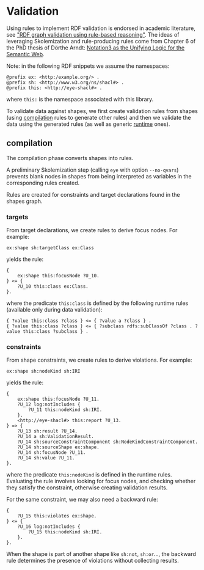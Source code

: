 # Validation
Using rules to implement RDF validation is endorsed in academic literature, see ["RDF graph validation using rule-based reasoning"](https://www.researchgate.net/publication/347222046_RDF_graph_validation_using_rule-based_reasoning).
The ideas of leveraging Skolemization and rule-producing rules come from Chapter 6 of the PhD thesis of Dörthe Arndt: [Notation3 as the Unifying Logic for the Semantic Web](https://biblio.ugent.be/publication/8634507).

Note: in the following RDF snippets we assume the namespaces:

```turtle
@prefix ex: <http:/example.org/> .
@prefix sh: <http://www.w3.org/ns/shacl#> .
@prefix this: <http://eye-shacl#> .
```
where `this:` is the namespace associated with this library.

To validate data against shapes, we first create validation rules from shapes (using [compilation](./rules//compile/) rules to generate other rules) and then we validate the data using the generated rules (as well as generic [runtime](./rules/validate/) ones).

## compilation

The compilation phase converts shapes into rules.

A preliminary Skolemization step (calling `eye` with option `--no-qvars`) prevents blank nodes in shapes from being interpreted as variables in the corresponding rules created.

Rules are created for constraints and target declarations found in the shapes graph.

### targets
From target declarations, we create rules to derive focus nodes. For example:
```turtle
ex:shape sh:targetClass ex:Class
``` 

yields the rule:

```
{ 
    ex:shape this:focusNode ?U_10.
} <= {
    ?U_10 this:class ex:Class.
}.
```
where the predicate `this:class` is defined by the following runtime rules (available only during data validation):

```
{ ?value this:class ?class } <= { ?value a ?class } .
{ ?value this:class ?class } <= { ?subclass rdfs:subClassOf ?class . ?value this:class ?subclass } .

```

### constraints

From shape constraints, we create rules to derive violations. For example:

```turtle
ex:shape sh:nodeKind sh:IRI 
```
yields the rule:

```
{
    ex:shape this:focusNode ?U_11.
    ?U_12 log:notIncludes {
        ?U_11 this:nodeKind sh:IRI.
    }.
    <http://eye-shacl#> this:report ?U_13.
} => {
    ?U_13 sh:result ?U_14.
    ?U_14 a sh:ValidationResult.
    ?U_14 sh:sourceConstraintComponent sh:NodeKindConstraintComponent.
    ?U_14 sh:sourceShape ex:shape.
    ?U_14 sh:focusNode ?U_11.
    ?U_14 sh:value ?U_11.
}.
```
where the predicate `this:nodeKind` is defined in the runtime rules.
Evaluating the rule involves looking for focus nodes,
and checking whether they satisfy the constraint, otherwise creating validation results.

For the same constraint, we may also need a backward rule:

```turtle
{
    ?U_15 this:violates ex:shape.
} <= {
    ?U_16 log:notIncludes {
        ?U_15 this:nodeKind sh:IRI.
    }.
}.
```

When the shape is part of another shape like `sh:not`, `sh:or`..., the backward rule determines the presence of violations without collecting results.

